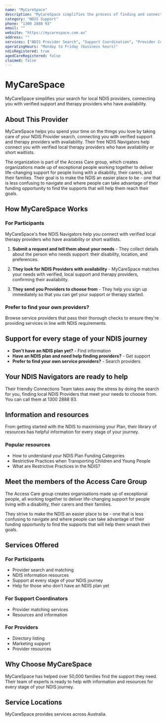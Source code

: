 ```yaml
---
name: "MyCareSpace"
description: "MyCareSpace simplifies the process of finding and connecting with verified NDIS therapy and support providers who have availability, matching your needs with local providers."
category: "NDIS Support"
phone: "1300 2888 93"
email: ""
website: "https://mycarespace.com.au"
address: ""
services: ["NDIS Provider Search", "Support Coordination", "Provider Connections", "NDIS Information"]
operatingHours: "Monday to Friday (business hours)"
ndisRegistered: true
agedCareRegistered: false
claimed: false
---
```


# MyCareSpace

MyCareSpace simplifies your search for local NDIS providers, connecting you with verified support and therapy providers who have availability.

## About This Provider

MyCareSpace helps you spend your time on the things you love by taking care of your NDIS Provider search, connecting you with verified support and therapy providers with availability. Their free NDIS Navigators help connect you with verified local therapy providers who have availability or short waitlists.

The organization is part of the Access Care group, which creates organizations made up of exceptional people working together to deliver life-changing support for people living with a disability, their carers, and their families. Their goal is to make the NDIS an easier place to be - one that is less confusing to navigate and where people can take advantage of their funding opportunity to find the supports that will help them reach their goals.

## How MyCareSpace Works

### For Participants

MyCareSpace's free NDIS Navigators help you connect with verified local therapy providers who have availability or short waitlists.

1. **Submit a request and tell them about your needs** - They collect details about the person who needs support: their disability, location, and preferences.

2. **They look for NDIS Providers with availability** - MyCareSpace matches your needs with verified, local support and therapy providers, confirming their availability.

3. **They send you Providers to choose from** - They help you sign up immediately so that you can get your support or therapy started.

### Prefer to find your own providers?
Browse service providers that pass their thorough checks to ensure they're providing services in line with NDIS requirements.

## Support for every stage of your NDIS journey

- **Don't have an NDIS plan yet?** - Find information
- **Have an NDIS plan and need help finding providers?** - Get support
- **Prefer to find your own service providers?** - Search providers

## Your NDIS Navigators are ready to help

Their friendly Connections Team takes away the stress by doing the search for you, finding local NDIS Providers that meet your needs to choose from. You can call them at 1300 2888 93.

## Information and resources

From getting started with the NDIS to maximising your Plan, their library of resources has helpful information for every stage of your journey.

### Popular resources
- How to understand your NDIS Plan Funding Categories
- Restrictive Practices when Transporting Children and Young People
- What are Restrictive Practices in the NDIS?

## Meet the members of the Access Care Group

The Access Care group creates organisations made up of exceptional people, all working together to deliver life-changing support for people living with a disability, their carers and their families.

They strive to make the NDIS an easier place to be - one that is less confusing to navigate and where people can take advantage of their funding opportunity to find the supports that will help them smash their goals.

## Services Offered

### For Participants
- Provider search and matching
- NDIS information resources
- Support at every stage of your NDIS journey
- Help for those who don't have an NDIS plan yet

### For Support Coordinators
- Provider matching services
- Resources and information

### For Providers
- Directory listing
- Marketing support
- Provider resources

## Why Choose MyCareSpace

MyCareSpace has helped over 50,000 families find the support they need. Their team of experts is ready to help with information and resources for every stage of your NDIS journey.

## Service Locations

MyCareSpace provides services across Australia. 